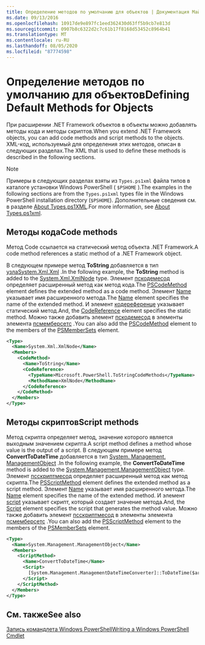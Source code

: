 ```yaml
---
title: Определение методов по умолчанию для объектов | Документация Майкрософт
ms.date: 09/13/2016
ms.openlocfilehash: 10917de9e897fc1eed362430d63ff5b9cb7e813d
ms.sourcegitcommit: 0907b8c6322d2c7c61b17f8168d53452c8964b41
ms.translationtype: MT
ms.contentlocale: ru-RU
ms.lasthandoff: 08/05/2020
ms.locfileid: "87774598"
---
```

# <a name="defining-default-methods-for-objects"></a><span data-ttu-id="164c2-102">Определение методов по умолчанию для объектов</span><span class="sxs-lookup"><span data-stu-id="164c2-102">Defining Default Methods for Objects</span></span>

<span data-ttu-id="164c2-103">При расширении .NET Framework объектов в объекты можно добавлять методы кода и методы скриптов.</span><span class="sxs-lookup"><span data-stu-id="164c2-103">When you extend .NET Framework objects, you can add code methods and script methods to the objects.</span></span>
<span data-ttu-id="164c2-104">XML-код, используемый для определения этих методов, описан в следующих разделах.</span><span class="sxs-lookup"><span data-stu-id="164c2-104">The XML that is used to define these methods is described in the following sections.</span></span>

> [!NOTE]
> <span data-ttu-id="164c2-105">Примеры в следующих разделах взяты из `Types.ps1xml` файла типов в каталоге установки Windows PowerShell ( `$PSHOME` ).</span><span class="sxs-lookup"><span data-stu-id="164c2-105">The examples in the following sections are from the `Types.ps1xml` types file in the Windows PowerShell installation directory (`$PSHOME`).</span></span> <span data-ttu-id="164c2-106">Дополнительные сведения см. в разделе [About Types.ps1XML](/powershell/module/microsoft.powershell.core/about/about_types.ps1xml).</span><span class="sxs-lookup"><span data-stu-id="164c2-106">For more information, see [About Types.ps1xml](/powershell/module/microsoft.powershell.core/about/about_types.ps1xml).</span></span>

## <a name="code-methods"></a><span data-ttu-id="164c2-107">Методы кода</span><span class="sxs-lookup"><span data-stu-id="164c2-107">Code methods</span></span>

<span data-ttu-id="164c2-108">Метод Code ссылается на статический метод объекта .NET Framework.</span><span class="sxs-lookup"><span data-stu-id="164c2-108">A code method references a static method of a .NET Framework object.</span></span>

<span data-ttu-id="164c2-109">В следующем примере метод **ToString** добавляется в тип [узлаSystem.Xml.Xml](/dotnet/api/System.Xml.XmlNode) .</span><span class="sxs-lookup"><span data-stu-id="164c2-109">In the following example, the **ToString** method is added to the [System.Xml.XmlNode](/dotnet/api/System.Xml.XmlNode) type.</span></span> <span data-ttu-id="164c2-110">Элемент [пскодемесод](/dotnet/api/system.management.automation.pscodemethod) определяет расширенный метод как метод кода.</span><span class="sxs-lookup"><span data-stu-id="164c2-110">The [PSCodeMethod](/dotnet/api/system.management.automation.pscodemethod) element defines the extended method as a code method.</span></span> <span data-ttu-id="164c2-111">Элемент [Name](/dotnet/api/system.management.automation.psmemberinfo.name?view=pscore-6.2.0#System_Management_Automation_PSMemberInfo_Name) указывает имя расширенного метода.</span><span class="sxs-lookup"><span data-stu-id="164c2-111">The [Name](/dotnet/api/system.management.automation.psmemberinfo.name?view=pscore-6.2.0#System_Management_Automation_PSMemberInfo_Name) element specifies the name of the extended method.</span></span> <span data-ttu-id="164c2-112">И элемент [кодереференце](/dotnet/api/system.management.automation.pscodemethod.codereference?view=pscore-6.2.0#System_Management_Automation_PSCodeMethod_CodeReference) указывает статический метод.</span><span class="sxs-lookup"><span data-stu-id="164c2-112">And, the [CodeReference](/dotnet/api/system.management.automation.pscodemethod.codereference?view=pscore-6.2.0#System_Management_Automation_PSCodeMethod_CodeReference) element specifies the static method.</span></span> <span data-ttu-id="164c2-113">Можно также добавить элемент [пскодемесод](/dotnet/api/system.management.automation.pscodemethod) в элементы элемента [псмемберсетс](/dotnet/api/system.management.automation.psmemberset?view=pscore-6.2.0) .</span><span class="sxs-lookup"><span data-stu-id="164c2-113">You can also add the [PSCodeMethod](/dotnet/api/system.management.automation.pscodemethod) element to the members of the [PSMemberSets](/dotnet/api/system.management.automation.psmemberset?view=pscore-6.2.0) element.</span></span>

```xml
<Type>
  <Name>System.Xml.XmlNode</Name>
  <Members>
    <CodeMethod>
      <Name>ToString</Name>
      <CodeReference>
        <TypeName>Microsoft.PowerShell.ToStringCodeMethods</TypeName>
        <MethodName>XmlNode</MethodName>
      </CodeReference>
    </CodeMethod>
  </Members>
</Type>
```

## <a name="script-methods"></a><span data-ttu-id="164c2-114">Методы скриптов</span><span class="sxs-lookup"><span data-stu-id="164c2-114">Script methods</span></span>

<span data-ttu-id="164c2-115">Метод скрипта определяет метод, значение которого является выходным значением скрипта.</span><span class="sxs-lookup"><span data-stu-id="164c2-115">A script method defines a method whose value is the output of a script.</span></span> <span data-ttu-id="164c2-116">В следующем примере метод **ConvertToDateTime** добавляется в тип [System. Management. ManagementObject](/dotnet/api/System.Management.ManagementObject) .</span><span class="sxs-lookup"><span data-stu-id="164c2-116">In the following example, the **ConvertToDateTime** method is added to the [System.Management.ManagementObject](/dotnet/api/System.Management.ManagementObject) type.</span></span> <span data-ttu-id="164c2-117">Элемент [псскриптмесод](/dotnet/api/system.management.automation.psscriptmethod?view=pscore-6.2.0) определяет расширенный метод как метод скрипта.</span><span class="sxs-lookup"><span data-stu-id="164c2-117">The [PSScriptMethod](/dotnet/api/system.management.automation.psscriptmethod?view=pscore-6.2.0) element defines the extended method as a script method.</span></span> <span data-ttu-id="164c2-118">Элемент [Name](/dotnet/api/system.management.automation.psmemberinfo.name?view=pscore-6.2.0#System_Management_Automation_PSMemberInfo_Name) указывает имя расширенного метода.</span><span class="sxs-lookup"><span data-stu-id="164c2-118">The [Name](/dotnet/api/system.management.automation.psmemberinfo.name?view=pscore-6.2.0#System_Management_Automation_PSMemberInfo_Name) element specifies the name of the extended method.</span></span> <span data-ttu-id="164c2-119">И элемент [script](/dotnet/api/system.management.automation.psscriptmethod.script?view=pscore-6.2.0#System_Management_Automation_PSScriptMethod_Script) указывает скрипт, который создает значение метода.</span><span class="sxs-lookup"><span data-stu-id="164c2-119">And, the [Script](/dotnet/api/system.management.automation.psscriptmethod.script?view=pscore-6.2.0#System_Management_Automation_PSScriptMethod_Script) element specifies the script that generates the method value.</span></span> <span data-ttu-id="164c2-120">Можно также добавить элемент [псскриптмесод](/dotnet/api/system.management.automation.psscriptmethod?view=pscore-6.2.0) в элементы элемента [псмемберсетс](/dotnet/api/system.management.automation.psmemberset?view=pscore-6.2.0) .</span><span class="sxs-lookup"><span data-stu-id="164c2-120">You can also add the [PSScriptMethod](/dotnet/api/system.management.automation.psscriptmethod?view=pscore-6.2.0) element to the members of the [PSMemberSets](/dotnet/api/system.management.automation.psmemberset?view=pscore-6.2.0) element.</span></span>

```xml
<Type>
  <Name>System.Management.ManagementObject</Name>
  <Members>
    <ScriptMethod>
      <Name>ConvertToDateTime</Name>
      <Script>
        [System.Management.ManagementDateTimeConverter]::ToDateTime($args[0])
      </Script>
    </ScriptMethod>
  </Members>
</Type>
```

## <a name="see-also"></a><span data-ttu-id="164c2-121">См. также</span><span class="sxs-lookup"><span data-stu-id="164c2-121">See also</span></span>

[<span data-ttu-id="164c2-122">Запись командлета Windows PowerShell</span><span class="sxs-lookup"><span data-stu-id="164c2-122">Writing a Windows PowerShell Cmdlet</span></span>](./writing-a-windows-powershell-cmdlet.md)
